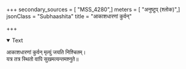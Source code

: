 +++
secondary_sources = [ "MSS_4280",]
meters = [ "अनुष्टुप् (श्लोक)",]
jsonClass = "Subhaashita"
title = "आकाशधारणां कुर्वन्"

+++

<details open><summary>Text</summary>

आकाशधारणां कुर्वन् मृत्युं जयति निश्चितम्।  
यत्र तत्र स्थितो वापि सुखमत्यन्तमश्नुते॥
</details>
